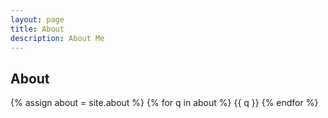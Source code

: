 ```yaml
---
layout: page
title: About 
description: About Me
---
```


## About

{% assign about = site.about %}
{% for q in about %}
{{ q }}
{% endfor %}
